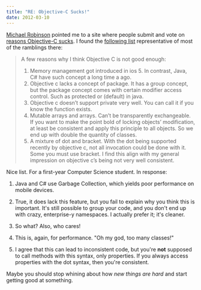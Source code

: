 ```yaml
---
title: "RE: Objective-C Sucks!"
date: 2012-03-10
---
```


[Michael Robinson](https://twitter.com/#!/pagesofinterest) pointed me to a site where people submit and vote on [reasons Objective-C sucks](http://amplicate.com/hate/objective-c). I found the [following list](http://amplicate.com/hate/objective-c/2212673-a-few-reasons-why-i-think-objective-c-is-not-good/) representative of most of the ramblings there:

> A few reasons why I think Objective C is not good enough:
>
> 1. Memory management got introduced in ios 5. In contrast, Java, C# have such concept a long time a ago.
> 2. Objective c lacks a concept of package. It has a group concept, but the package concept comes with certain modifier access control. Such as protected or (default) in java.
> 3. Objective c doesn’t support private very well. You can call it if you know the function exists.
> 4. Mutable arrays and arrays. Can’t be transparently exchangeable. If you want to make the point bold of locking objects’ modification, at least be consistent and apply this principle to all objects. So we end up with double the quantity of classes.
> 5. A mixture of dot and bracket. With the dot being supported recently by objective c, not all invocation could be done with it. Some you must use bracket. I find this align with my general impression on objective c’s being not very well consistent.

Nice list. For a first-year Computer Science student. In response:

1. Java and C# use Garbage Collection, which yields poor performance on mobile devices.

2. True, it does lack this feature, but you fail to explain why you think this is important. It's still possible to group your code, and you don't end up with crazy, enterprise-y namespaces. I actually prefer it; it's cleaner.

3. So what? Also, who cares!

4. This is, again, for performance. "Oh my god, too many classes!"

5. I agree that this can lead to inconsistent code, but you're **not** supposed to call methods with this syntax, only properties. If you always access properties with the dot syntax, then you're consistent.

Maybe you should stop whining about how _new things are hard_ and start getting good at something.
